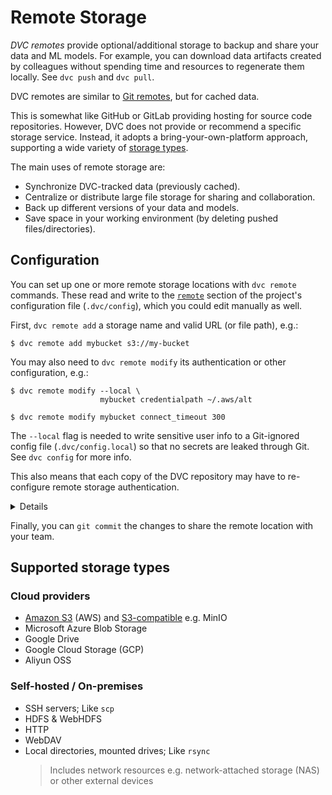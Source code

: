 # Remote Storage

_DVC remotes_ provide optional/additional storage to backup and share your data
and ML models. For example, you can download data artifacts created by
colleagues without spending time and resources to regenerate them locally. See
`dvc push` and `dvc pull`.

<admon type="info">

DVC remotes are similar to [Git remotes], but for <abbr>cached</abbr> data.

[git remotes]: https://git-scm.com/book/en/v2/Git-Basics-Working-with-Remotes

</admon>

This is somewhat like GitHub or GitLab providing hosting for source code
repositories. However, DVC does not provide or recommend a specific storage
service. Instead, it adopts a bring-your-own-platform approach, supporting a
wide variety of [storage types](#supported-storage-types).

The main uses of remote storage are:

- Synchronize DVC-tracked data (previously <abbr>cached</abbr>).
- Centralize or distribute large file storage for sharing and collaboration.
- Back up different versions of your data and models.
- Save space in your working environment (by deleting pushed files/directories).

## Configuration

You can set up one or more remote storage locations with `dvc remote` commands.
These read and write to the [`remote`] section of the project's configuration
file (`.dvc/config`), which you could edit manually as well.

First, `dvc remote add` a storage name and valid URL (or file path), e.g.:

[`remote`]: /doc/command-reference/config#remote

```cli
$ dvc remote add mybucket s3://my-bucket
```

You may also need to `dvc remote modify` its authentication or other
configuration, e.g.:

```cli
$ dvc remote modify --local \
                    mybucket credentialpath ~/.aws/alt

$ dvc remote modify mybucket connect_timeout 300
```

<admon type="warn">

The `--local` flag is needed to write sensitive user info to a Git-ignored
config file (`.dvc/config.local`) so that no secrets are leaked through Git. See
`dvc config` for more info.

This also means that each copy of the <abbr>DVC repository</abbr> may have to
re-configure remote storage authentication.

</admon>

<details>

### Click to see the resulting config files.

```ini
# .dvc/config
['remote "mybucket"']
    url = s3://my-bucket
    connect_timeout = 300
```

```ini
# .dvc/config.local
['remote "mybucket"']
    credentialpath = ~/.aws/alt
```

```ini
# .gitignore
.dvc/config.local
```

</details>

Finally, you can `git commit` the changes to share the remote location with your
team.

## Supported storage types

### Cloud providers

- [Amazon S3] (AWS) and [S3-compatible] e.g. MinIO
- Microsoft Azure Blob Storage
- Google Drive
- Google Cloud Storage (GCP)
- Aliyun OSS

[amazon s3]: /doc/user-guide/data-management/remote-storage/amazon-s3
[s3-compatible]:
  /doc/user-guide/data-management/remote-storage/amazon-s3#s3-compatible-servers-non-amazon

### Self-hosted / On-premises

- SSH servers; Like `scp`
- HDFS & WebHDFS
- HTTP
- WebDAV
- Local directories, mounted drives; Like `rsync`
  > Includes network resources e.g. network-attached storage (NAS) or other
  > external devices
